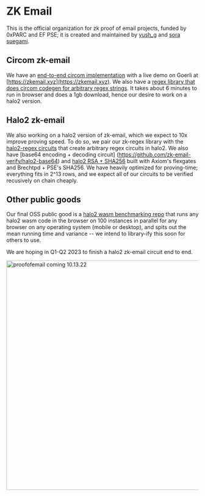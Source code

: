 # ZK Email
This is the official organization for zk proof of email projects, funded by 0xPARC and EF PSE; it is created and maintained by [yush_g](https://twitter.com/yush_g) and [sora suegami](https://twitter.com/SoraSue77). 

## Circom zk-email
We have an [end-to-end circom implementation](https://github.com/zk-email-verify/zk-email-verify/) with a live demo on Goerli at [https://zkemail.xyz](https://zkemail.xyz). We also have a [regex library that does circom codegen for arbitrary regex strings](https://github.com/zk-email-verify/zk-regex/). It takes about 6 minutes to run in browser and does a 1gb download, hence our desire to work on a halo2 version.

## Halo2 zk-email
We also working on a halo2 version of zk-email, which we expect to 10x improve proving speed. To do so, we pair our zk-regex library with the [halo2-regex circuits](https://github.com/zk-email-verify/halo2-regex/) that create arbitrary regex circuits in halo2. We also have [base64 encoding + decoding circuit] (https://github.com/zk-email-verify/halo2-base64) and [halo2 RSA + SHA256](https://github.com/zk-email-verify/halo2-rsa) built with Axiom's flexgates and Brechtpd  + PSE's SHA256. We have heavily optimized for proving-time; everything fits in 2^13 rows, and we expect all of our circuits to be verified recusively on chain cheaply. 

## Other public goods
Our final OSS public good is a [halo2 wasm benchmarking repo](https://github.com/Divide-By-0/halo2-secp) that runs any halo2 wasm code in the browser on 100 instances in parallel for any browser on any operating system (mobile or desktop), and spits out the mean running time and variance -- we intend to library-ify this soon for others to use.

We are hoping in Q1-Q2 2023 to finish a halo2 zk-email circuit end to end.

<img width="601" alt="proofofemail coming 10.13.22" src="https://user-images.githubusercontent.com/4804438/195414950-629e0e13-dea2-4f0c-a433-2bf3b2151533.png">

